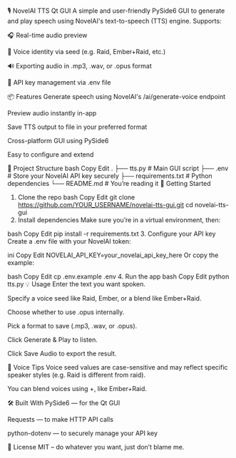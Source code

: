 🎙️ NovelAI TTS Qt GUI
A simple and user-friendly PySide6 GUI to generate and play speech using NovelAI's text-to-speech (TTS) engine. Supports:

🎧 Real-time audio preview

🧬 Voice identity via seed (e.g. Raid, Ember+Raid, etc.)

🔊 Exporting audio in .mp3, .wav, or .opus format

📁 API key management via .env file

📦 Features
Generate speech using NovelAI's /ai/generate-voice endpoint

Preview audio instantly in-app

Save TTS output to file in your preferred format

Cross-platform GUI using PySide6

Easy to configure and extend

📂 Project Structure
bash
Copy
Edit
.
├── tts.py               # Main GUI script
├── .env                 # Store your NovelAI API key securely
├── requirements.txt     # Python dependencies
└── README.md            # You’re reading it
🚀 Getting Started
1. Clone the repo
bash
Copy
Edit
git clone https://github.com/YOUR_USERNAME/novelai-tts-gui.git
cd novelai-tts-gui
2. Install dependencies
Make sure you’re in a virtual environment, then:

bash
Copy
Edit
pip install -r requirements.txt
3. Configure your API key
Create a .env file with your NovelAI token:

ini
Copy
Edit
NOVELAI_API_KEY=your_novelai_api_key_here
Or copy the example:

bash
Copy
Edit
cp .env.example .env
4. Run the app
bash
Copy
Edit
python tts.py
💡 Usage
Enter the text you want spoken.

Specify a voice seed like Raid, Ember, or a blend like Ember+Raid.

Choose whether to use .opus internally.

Pick a format to save (.mp3, .wav, or .opus).

Click Generate & Play to listen.

Click Save Audio to export the result.

🎤 Voice Tips
Voice seed values are case-sensitive and may reflect specific speaker styles (e.g. Raid is different from raid).

You can blend voices using +, like Ember+Raid.

🛠️ Built With
PySide6 — for the Qt GUI

Requests — to make HTTP API calls

python-dotenv — to securely manage your API key

📄 License
MIT – do whatever you want, just don’t blame me.

